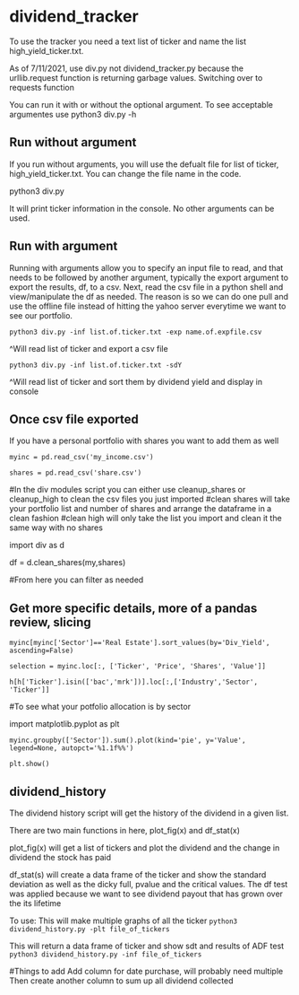 # dividend_tracker
To use the tracker you need a text list of ticker and name the list high_yield_ticker.txt. 

As of 7/11/2021, use div.py not dividend_tracker.py because the urllib.request function is returning garbage values. Switching over to requests function

You can run it with or without the optional argument. To see acceptable argumentes use python3 div.py -h

## Run without argument 
If you run without arguments, you will use the defualt file for list of ticker, high_yield_ticker.txt. You can change the file name in the code.

python3 div.py
  
It will print ticker information in the console. No other arguments can be used.

## Run with argument
Running with arguments allow you to specify an input file to read, and that needs to be followed by another  argument, typically 
the export argument to export the results, df, to a csv. Next, read the csv file in a python shell and view/manipulate the df as needed. 
The reason is so we can do one pull and use the offline file instead of hitting the yahoo server everytime we want to see our portfolio.

`python3 div.py -inf list.of.ticker.txt -exp name.of.expfile.csv`

^Will read list of ticker and export a csv file

`python3 div.py -inf list.of.ticker.txt -sdY`

^Will read list of ticker and sort them by dividend yield and display in console

## Once csv file exported
If you have a personal portfolio with shares you want to add them as well

`myinc = pd.read_csv('my_income.csv')`

`shares = pd.read_csv('share.csv')`

#In the div modules script you can either use cleanup_shares or cleanup_high to clean the csv files you just imported
#clean shares will take your portfolio list and number of shares and arrange the dataframe in a clean fashion
#clean high will only take the list you import and clean it the same way with no shares

import div as d

df = d.clean_shares(my,shares)

#From here you can filter as needed

## Get more specific details, more of a pandas review, slicing
`myinc[myinc['Sector']=='Real Estate'].sort_values(by='Div_Yield', ascending=False)`

`selection = myinc.loc[:, ['Ticker', 'Price', 'Shares', 'Value']]`

`h[h['Ticker'].isin(['bac','mrk'])].loc[:,['Industry','Sector', 'Ticker']]`

#To see what your potfolio allocation is by sector

import matplotlib.pyplot as plt

`myinc.groupby(['Sector']).sum().plot(kind='pie', y='Value', legend=None, autopct='%1.1f%%')`

`plt.show()`

## dividend_history
The dividend history script will get the history of the dividend in a given list. 

There are two main functions in here, plot_fig(x) and df_stat(x)

plot_fig(x) will get a list of tickers and plot the dividend and the change in dividend the stock has paid

df_stat(s) will create a data frame of the ticker and show the standard deviation as well as the dicky full, pvalue and the critical values. The df test was applied because we want to see dividend payout that has grown over the its lifetime

To use:
This will make multiple graphs of all the ticker
`python3 dividend_history.py -plt file_of_tickers` 


This will return a data frame of ticker and show sdt and results of ADF test
`python3 dividend_history.py -inf file_of_tickers` 

#Things to add
Add column for date purchase, will probably need multiple
Then create another column to sum up all dividend collected
